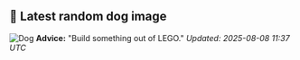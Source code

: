 ## 🐶 Latest random dog image
![Dog](https://images.dog.ceo/breeds/pug/n02110958_6627.jpg)
**Advice:** "Build something out of LEGO."
*Updated: 2025-08-08 11:37 UTC*
